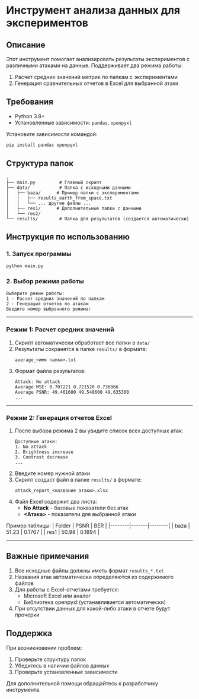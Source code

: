 
# Инструмент анализа данных для экспериментов

## Описание
Этот инструмент помогает анализировать результаты экспериментов с различными атаками на данные. Поддерживает два режима работы:
1. Расчет средних значений метрик по папкам с экспериментами
2. Генерация сравнительных отчетов в Excel для выбранной атаки

## Требования
- Python 3.8+
- Установленные зависимости: `pandas`, `openpyxl`

Установите зависимости командой:
```bash
pip install pandas openpyxl
```

## Структура папок
```
.
├── main.py         # Главный скрипт
├── data/           # Папка с исходными данными
│   ├── baza/      # Пример папки с экспериментами
│   │   ├── results_earth_from_space.txt
│   │   └── ... другие файлы ...
│   ├── res1/      # Дополнительные папки с данными
│   └── res2/
└── results/        # Папка для результатов (создается автоматически)
```

## Инструкция по использованию

### 1. Запуск программы
```bash
python main.py
```

### 2. Выбор режима работы
```
Выберите режим работы:
1 - Расчет средних значений по папкам
2 - Генерация отчетов по атакам
Введите номер выбранного режима:
```

---

### Режим 1: Расчет средних значений
1. Скрипт автоматически обработает все папки в `data/`
2. Результаты сохранятся в папке `results/` в формате:
   ```
   average_<имя папки>.txt
   ```
3. Формат файла результатов:
   ```text
   Attack: No attack
   Average MSE: 0.707221 0.721520 0.736066
   Average PSNR: 49.461600 49.548600 49.635300
   ...
   ```

---

### Режим 2: Генерация отчетов Excel
1. После выбора режима 2 вы увидите список всех доступных атак:
   ```
   Доступные атаки:
   1. No attack
   2. Brightness increase
   3. Contrast decrease
   ...
   ```
2. Введите номер нужной атаки
3. Скрипт создаст файл в папке `results/` в формате:
   ```
   attack_report_<название атаки>.xlsx
   ```
4. Файл Excel содержит два листа:
   - **No Attack** - базовые показатели без атак
   - **<Атака>** - показатели для выбранной атаки

Пример таблицы:
| Folder | PSNR  | BER    |
|--------|-------|--------|
| baza   | 51.23 | 0.1767 |
| res1   | 50.98 | 0.1894 |

---

## Важные примечания
1. Все исходные файлы должны иметь формат `results_*.txt`
2. Названия атак автоматически определяются из содержимого файлов
3. Для работы с Excel-отчетами требуется:
   - Microsoft Excel или аналог
   - Библиотека openpyxl (устанавливается автоматически)
4. При отсутствии данных для какой-либо атаки в отчете будут прочерки

## Поддержка
При возникновении проблем:
1. Проверьте структуру папок
2. Убедитесь в наличии файлов данных
3. Проверьте установленные зависимости

Для дополнительной помощи обращайтесь к разработчику инструмента.
```
